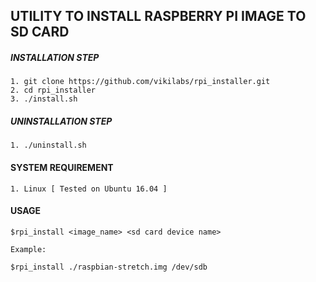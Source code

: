 ## UTILITY TO INSTALL RASPBERRY PI IMAGE TO SD CARD


##### INSTALLATION STEP

    1. git clone https://github.com/vikilabs/rpi_installer.git
    2. cd rpi_installer
    3. ./install.sh


##### UNINSTALLATION STEP

    1. ./uninstall.sh


#### SYSTEM REQUIREMENT 

    1. Linux [ Tested on Ubuntu 16.04 ]

#### USAGE
    
    $rpi_install <image_name> <sd card device name>

    Example:

    $rpi_install ./raspbian-stretch.img /dev/sdb



